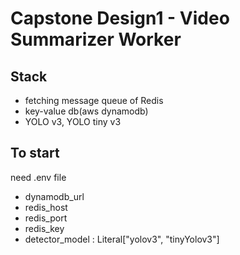 # Capstone Design1 - Video Summarizer Worker

## Stack

-   fetching message queue of Redis
-   key-value db(aws dynamodb)
-   YOLO v3, YOLO tiny v3

## To start

need .env file

- dynamodb_url
- redis_host
- redis_port
- redis_key
- detector_model : Literal["yolov3", "tinyYolov3"]
